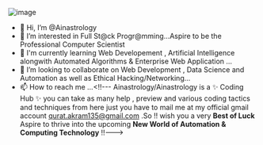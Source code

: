 


![image](desktop/code.png)





- 👋 Hi, I’m @Ainastrology
- 👀 I’m interested in Full St@ck Progr@mming...Aspire to be the Professional Computer Scientist
- 🌱 I'm currently learning Web Developement , Artificial Intelligence alongwith Automated Algorithms & Enterprise Web Application ...
- 💞️ I’m looking to collaborate on Web Development , Data Science and Automation as well as Ethical Hacking/Networking...
- 📫 How to reach me ...<!!---
Ainastrology/Ainastrology is a ✨ Coding Hub ✨ you can take as many help , preview and various coding tactics and techniques from here just you have to mail me at my official gmail account 
<qurat.akram135@gmail.com> .So !! wish you a very **Best of Luck** 
Aspire to thrive into the upcoming **New World of Automation & Computing Technology** !!--->


